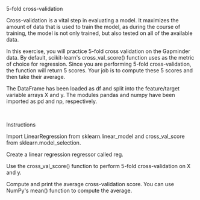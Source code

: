 5-fold cross-validation

Cross-validation is a vital step in evaluating a model. It maximizes the amount of data that is used to train the model, as during the course of training, the model is not only trained, but also tested on all of the available data.

In this exercise, you will practice 5-fold cross validation on the Gapminder data. By default, scikit-learn's cross_val_score() function uses  as the metric of choice for regression. Since you are performing 5-fold cross-validation, the function will return 5 scores. Your job is to compute these 5 scores and then take their average.

The DataFrame has been loaded as df and split into the feature/target variable arrays X and y. The modules pandas and numpy have been imported as pd and np, respectively.

<br>

Instructions

Import LinearRegression from sklearn.linear_model and cross_val_score from sklearn.model_selection.

Create a linear regression regressor called reg.

Use the cross_val_score() function to perform 5-fold cross-validation on X and y.

Compute and print the average cross-validation score. You can use NumPy's mean() function to compute the average.
